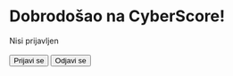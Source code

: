 <!DOCTYPE html>
<html lang="en">
<head>
  <meta charset="UTF-8" />
  <meta name="viewport" content="width=device-width, initial-scale=1.0"/>
  <title>CyberScore</title>
</head>
<body>
  <h1>Dobrodošao na CyberScore!</h1>
  <div id="user-info">Nisi prijavljen</div>
  <br />
  <button onclick="login()">Prijavi se</button>
  <button onclick="logout()">Odjavi se</button>

  <script src="https://identity.netlify.com/v1/netlify-identity-widget.js"></script>
  <script>
    netlifyIdentity.init();

    // Kada se korisnik prijavi
    netlifyIdentity.on("login", user => {
      document.getElementById("user-info").innerText = `Ulogovan kao: ${user.email}`;
      netlifyIdentity.close();
    });

    // Kada se korisnik odjavi
    netlifyIdentity.on("logout", () => {
      document.getElementById("user-info").innerText = "Nisi prijavljen";
    });

    function login() {
      netlifyIdentity.open();
    }

    function logout() {
      netlifyIdentity.logout();
    }
  </script>
</body>
</html>
